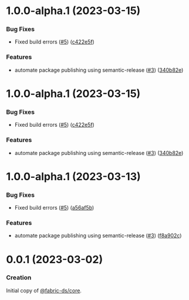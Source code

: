 # 1.0.0-alpha.1 (2023-03-15)


### Bug Fixes

* Fixed build errors ([#5](https://github.com/warp-ds/core/issues/5)) ([c422e5f](https://github.com/warp-ds/core/commit/c422e5f8ed04646f309dd6e62d5275d2e4cc81cc))


### Features

* automate package publishing using semantic-release ([#3](https://github.com/warp-ds/core/issues/3)) ([340b82e](https://github.com/warp-ds/core/commit/340b82e971b5ae9ab43e99755bf658e926f52d55))

# 1.0.0-alpha.1 (2023-03-15)


### Bug Fixes

* Fixed build errors ([#5](https://github.com/warp-ds/core/issues/5)) ([c422e5f](https://github.com/warp-ds/core/commit/c422e5f8ed04646f309dd6e62d5275d2e4cc81cc))


### Features

* automate package publishing using semantic-release ([#3](https://github.com/warp-ds/core/issues/3)) ([340b82e](https://github.com/warp-ds/core/commit/340b82e971b5ae9ab43e99755bf658e926f52d55))

# 1.0.0-alpha.1 (2023-03-13)


### Bug Fixes

* Fixed build errors ([#5](https://github.com/warp-ds/core/issues/5)) ([a56af5b](https://github.com/warp-ds/core/commit/a56af5b1d39489769ac6afcd9255bbc4d5874281))


### Features

* automate package publishing using semantic-release ([#3](https://github.com/warp-ds/core/issues/3)) ([f8a902c](https://github.com/warp-ds/core/commit/f8a902cf5b11db9f942848a2a6c3b67375cf688c))

# 0.0.1 (2023-03-02)


### Creation
Initial copy of [@fabric-ds/core](https://github.com/fabric-ds/core/).
